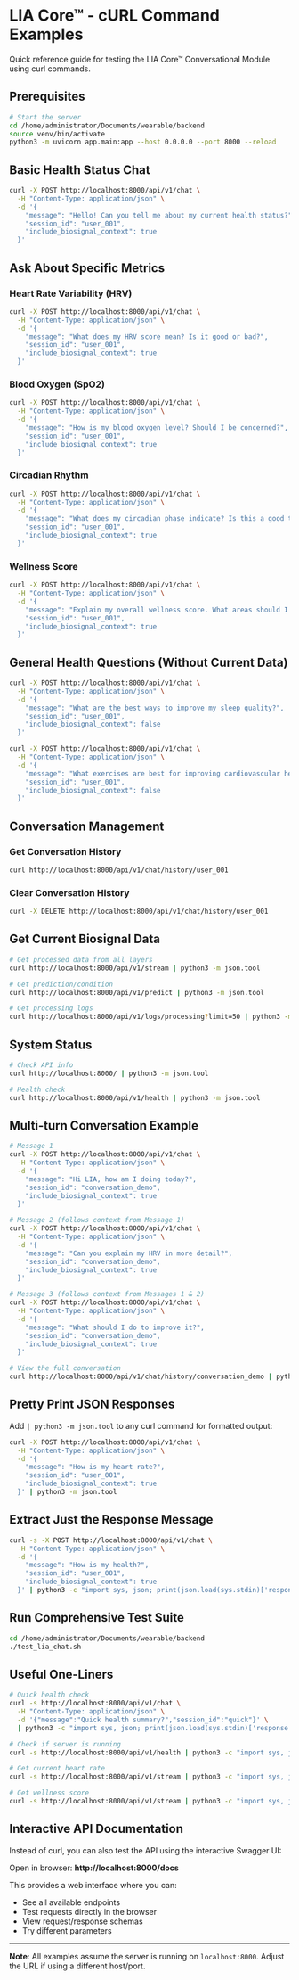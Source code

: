 # LIA Core™ - cURL Command Examples

Quick reference guide for testing the LIA Core™ Conversational Module using curl commands.

## Prerequisites

```bash
# Start the server
cd /home/administrator/Documents/wearable/backend
source venv/bin/activate
python3 -m uvicorn app.main:app --host 0.0.0.0 --port 8000 --reload
```

## Basic Health Status Chat

```bash
curl -X POST http://localhost:8000/api/v1/chat \
  -H "Content-Type: application/json" \
  -d '{
    "message": "Hello! Can you tell me about my current health status?",
    "session_id": "user_001",
    "include_biosignal_context": true
  }'
```

## Ask About Specific Metrics

### Heart Rate Variability (HRV)
```bash
curl -X POST http://localhost:8000/api/v1/chat \
  -H "Content-Type: application/json" \
  -d '{
    "message": "What does my HRV score mean? Is it good or bad?",
    "session_id": "user_001",
    "include_biosignal_context": true
  }'
```

### Blood Oxygen (SpO2)
```bash
curl -X POST http://localhost:8000/api/v1/chat \
  -H "Content-Type: application/json" \
  -d '{
    "message": "How is my blood oxygen level? Should I be concerned?",
    "session_id": "user_001",
    "include_biosignal_context": true
  }'
```

### Circadian Rhythm
```bash
curl -X POST http://localhost:8000/api/v1/chat \
  -H "Content-Type: application/json" \
  -d '{
    "message": "What does my circadian phase indicate? Is this a good time for exercise?",
    "session_id": "user_001",
    "include_biosignal_context": true
  }'
```

### Wellness Score
```bash
curl -X POST http://localhost:8000/api/v1/chat \
  -H "Content-Type: application/json" \
  -d '{
    "message": "Explain my overall wellness score. What areas should I focus on improving?",
    "session_id": "user_001",
    "include_biosignal_context": true
  }'
```

## General Health Questions (Without Current Data)

```bash
curl -X POST http://localhost:8000/api/v1/chat \
  -H "Content-Type: application/json" \
  -d '{
    "message": "What are the best ways to improve my sleep quality?",
    "session_id": "user_001",
    "include_biosignal_context": false
  }'
```

```bash
curl -X POST http://localhost:8000/api/v1/chat \
  -H "Content-Type: application/json" \
  -d '{
    "message": "What exercises are best for improving cardiovascular health?",
    "session_id": "user_001",
    "include_biosignal_context": false
  }'
```

## Conversation Management

### Get Conversation History
```bash
curl http://localhost:8000/api/v1/chat/history/user_001
```

### Clear Conversation History
```bash
curl -X DELETE http://localhost:8000/api/v1/chat/history/user_001
```

## Get Current Biosignal Data

```bash
# Get processed data from all layers
curl http://localhost:8000/api/v1/stream | python3 -m json.tool
```

```bash
# Get prediction/condition
curl http://localhost:8000/api/v1/predict | python3 -m json.tool
```

```bash
# Get processing logs
curl http://localhost:8000/api/v1/logs/processing?limit=50 | python3 -m json.tool
```

## System Status

```bash
# Check API info
curl http://localhost:8000/ | python3 -m json.tool
```

```bash
# Health check
curl http://localhost:8000/api/v1/health | python3 -m json.tool
```

## Multi-turn Conversation Example

```bash
# Message 1
curl -X POST http://localhost:8000/api/v1/chat \
  -H "Content-Type: application/json" \
  -d '{
    "message": "Hi LIA, how am I doing today?",
    "session_id": "conversation_demo",
    "include_biosignal_context": true
  }'

# Message 2 (follows context from Message 1)
curl -X POST http://localhost:8000/api/v1/chat \
  -H "Content-Type: application/json" \
  -d '{
    "message": "Can you explain my HRV in more detail?",
    "session_id": "conversation_demo",
    "include_biosignal_context": true
  }'

# Message 3 (follows context from Messages 1 & 2)
curl -X POST http://localhost:8000/api/v1/chat \
  -H "Content-Type: application/json" \
  -d '{
    "message": "What should I do to improve it?",
    "session_id": "conversation_demo",
    "include_biosignal_context": true
  }'

# View the full conversation
curl http://localhost:8000/api/v1/chat/history/conversation_demo | python3 -m json.tool
```

## Pretty Print JSON Responses

Add `| python3 -m json.tool` to any curl command for formatted output:

```bash
curl -X POST http://localhost:8000/api/v1/chat \
  -H "Content-Type: application/json" \
  -d '{
    "message": "How is my heart rate?",
    "session_id": "user_001",
    "include_biosignal_context": true
  }' | python3 -m json.tool
```

## Extract Just the Response Message

```bash
curl -s -X POST http://localhost:8000/api/v1/chat \
  -H "Content-Type: application/json" \
  -d '{
    "message": "How is my health?",
    "session_id": "user_001",
    "include_biosignal_context": true
  }' | python3 -c "import sys, json; print(json.load(sys.stdin)['response'])"
```

## Run Comprehensive Test Suite

```bash
cd /home/administrator/Documents/wearable/backend
./test_lia_chat.sh
```

## Useful One-Liners

```bash
# Quick health check
curl -s http://localhost:8000/api/v1/chat \
  -H "Content-Type: application/json" \
  -d '{"message":"Quick health summary?","session_id":"quick"}' \
  | python3 -c "import sys, json; print(json.load(sys.stdin)['response'])"

# Check if server is running
curl -s http://localhost:8000/api/v1/health | python3 -c "import sys, json; print('Status:', json.load(sys.stdin)['status'])"

# Get current heart rate
curl -s http://localhost:8000/api/v1/stream | python3 -c "import sys, json; print('Heart Rate:', json.load(sys.stdin)['raw_signals']['heart_rate'], 'BPM')"

# Get wellness score
curl -s http://localhost:8000/api/v1/stream | python3 -c "import sys, json; print('Wellness Score:', json.load(sys.stdin)['lia_insights']['wellness_score'])"
```

## Interactive API Documentation

Instead of curl, you can also test the API using the interactive Swagger UI:

Open in browser: **http://localhost:8000/docs**

This provides a web interface where you can:
- See all available endpoints
- Test requests directly in the browser
- View request/response schemas
- Try different parameters

---

**Note**: All examples assume the server is running on `localhost:8000`. Adjust the URL if using a different host/port.
